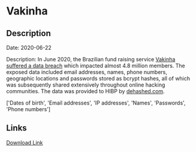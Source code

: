 # Vakinha

## Description

Date: 2020-06-22

Description:
In June 2020, the Brazilian fund raising service <a href="https://www.bleepingcomputer.com/news/security/hacker-leaks-386-million-user-records-from-18-companies-for-free/" target="_blank" rel="noopener">Vakinha suffered a data breach</a> which impacted almost 4.8 million members. The exposed data included email addresses, names, phone numbers, geographic locations and passwords stored as bcrypt hashes, all of which was subsequently shared extensively throughout online hacking communities. The data was provided to HIBP by <a href="https://dehashed.com/" target="_blank" rel="noopener">dehashed.com</a>.


['Dates of birth', 'Email addresses', 'IP addresses', 'Names', 'Passwords', 'Phone numbers']

## Links

[Download Link](https://link-to.net/1229997/737.6665130371832/dynamic/?r=aHR0cHM6Ly93d3cubWVkaWFmaXJlLmNvbS92aWV3Lzd4TXlWeUNHdWM2M1FyWS92YWtpbmhhLmNvbS5ici9maWxl)